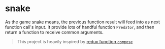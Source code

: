 # snake

As the game [snake](https://en.wikipedia.org/wiki/Snake_(video_game_genre)) means, the previous function result will feed into as next function call's input. It provide lots of handful function `Predator`, and then return a function to receive common arguments.

> This project is heavily inspired by [redux function `compose`](https://redux.js.org/api-reference/compose)